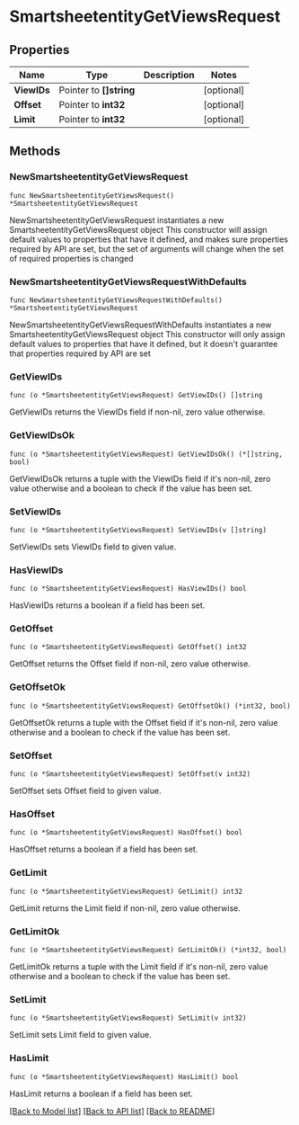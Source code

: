 # SmartsheetentityGetViewsRequest

## Properties

Name | Type | Description | Notes
------------ | ------------- | ------------- | -------------
**ViewIDs** | Pointer to **[]string** |  | [optional] 
**Offset** | Pointer to **int32** |  | [optional] 
**Limit** | Pointer to **int32** |  | [optional] 

## Methods

### NewSmartsheetentityGetViewsRequest

`func NewSmartsheetentityGetViewsRequest() *SmartsheetentityGetViewsRequest`

NewSmartsheetentityGetViewsRequest instantiates a new SmartsheetentityGetViewsRequest object
This constructor will assign default values to properties that have it defined,
and makes sure properties required by API are set, but the set of arguments
will change when the set of required properties is changed

### NewSmartsheetentityGetViewsRequestWithDefaults

`func NewSmartsheetentityGetViewsRequestWithDefaults() *SmartsheetentityGetViewsRequest`

NewSmartsheetentityGetViewsRequestWithDefaults instantiates a new SmartsheetentityGetViewsRequest object
This constructor will only assign default values to properties that have it defined,
but it doesn't guarantee that properties required by API are set

### GetViewIDs

`func (o *SmartsheetentityGetViewsRequest) GetViewIDs() []string`

GetViewIDs returns the ViewIDs field if non-nil, zero value otherwise.

### GetViewIDsOk

`func (o *SmartsheetentityGetViewsRequest) GetViewIDsOk() (*[]string, bool)`

GetViewIDsOk returns a tuple with the ViewIDs field if it's non-nil, zero value otherwise
and a boolean to check if the value has been set.

### SetViewIDs

`func (o *SmartsheetentityGetViewsRequest) SetViewIDs(v []string)`

SetViewIDs sets ViewIDs field to given value.

### HasViewIDs

`func (o *SmartsheetentityGetViewsRequest) HasViewIDs() bool`

HasViewIDs returns a boolean if a field has been set.

### GetOffset

`func (o *SmartsheetentityGetViewsRequest) GetOffset() int32`

GetOffset returns the Offset field if non-nil, zero value otherwise.

### GetOffsetOk

`func (o *SmartsheetentityGetViewsRequest) GetOffsetOk() (*int32, bool)`

GetOffsetOk returns a tuple with the Offset field if it's non-nil, zero value otherwise
and a boolean to check if the value has been set.

### SetOffset

`func (o *SmartsheetentityGetViewsRequest) SetOffset(v int32)`

SetOffset sets Offset field to given value.

### HasOffset

`func (o *SmartsheetentityGetViewsRequest) HasOffset() bool`

HasOffset returns a boolean if a field has been set.

### GetLimit

`func (o *SmartsheetentityGetViewsRequest) GetLimit() int32`

GetLimit returns the Limit field if non-nil, zero value otherwise.

### GetLimitOk

`func (o *SmartsheetentityGetViewsRequest) GetLimitOk() (*int32, bool)`

GetLimitOk returns a tuple with the Limit field if it's non-nil, zero value otherwise
and a boolean to check if the value has been set.

### SetLimit

`func (o *SmartsheetentityGetViewsRequest) SetLimit(v int32)`

SetLimit sets Limit field to given value.

### HasLimit

`func (o *SmartsheetentityGetViewsRequest) HasLimit() bool`

HasLimit returns a boolean if a field has been set.


[[Back to Model list]](../README.md#documentation-for-models) [[Back to API list]](../README.md#documentation-for-api-endpoints) [[Back to README]](../README.md)



